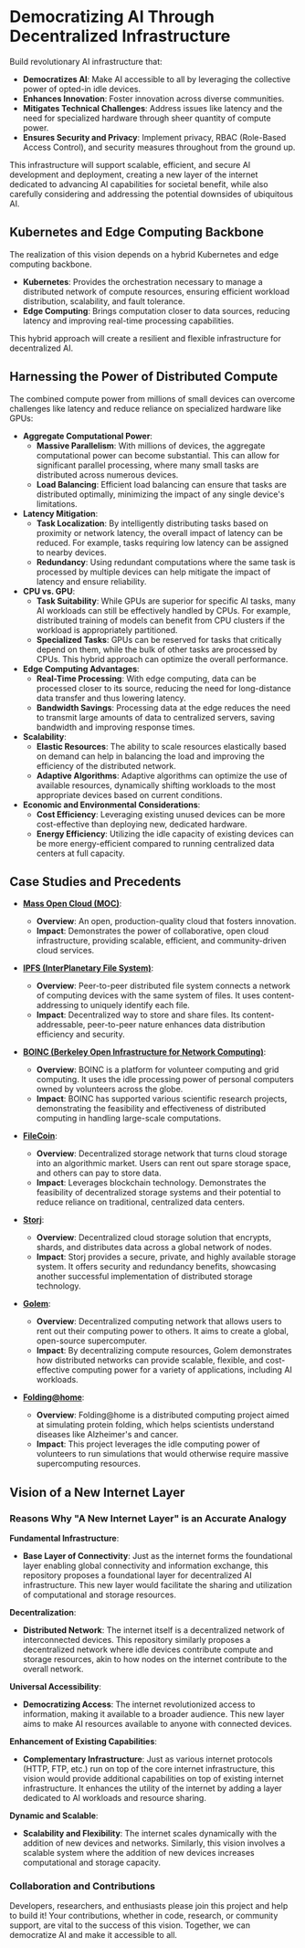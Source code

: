 # Democratizing AI Through Decentralized Infrastructure

Build revolutionary AI infrastructure that:
- **Democratizes AI**: Make AI accessible to all by leveraging the collective power of opted-in idle devices.
- **Enhances Innovation**: Foster innovation across diverse communities.
- **Mitigates Technical Challenges**: Address issues like latency and the need for specialized hardware through sheer quantity of compute power.
- **Ensures Security and Privacy**: Implement privacy, RBAC (Role-Based Access Control), and security measures throughout from the ground up.

This infrastructure will support scalable, efficient, and secure AI development and deployment, creating a new layer of the internet dedicated to
advancing AI capabilities for societal benefit, while also carefully considering and addressing the potential downsides of ubiquitous AI.

## Kubernetes and Edge Computing Backbone

The realization of this vision depends on a hybrid Kubernetes and edge computing backbone.

- **Kubernetes**: Provides the orchestration necessary to manage a distributed network of compute resources, ensuring efficient workload distribution,
  scalability, and fault tolerance.
- **Edge Computing**: Brings computation closer to data sources, reducing latency and improving real-time processing capabilities.

This hybrid approach will create a resilient and flexible infrastructure for decentralized AI.

## Harnessing the Power of Distributed Compute

The combined compute power from millions of small devices can overcome challenges like latency and reduce reliance on specialized hardware like GPUs:

- **Aggregate Computational Power**:
   - **Massive Parallelism**: With millions of devices, the aggregate computational power can become substantial. This can allow for significant parallel processing, where many small tasks are distributed across numerous devices.
   - **Load Balancing**: Efficient load balancing can ensure that tasks are distributed optimally, minimizing the impact of any single device's limitations.
- **Latency Mitigation**:
   - **Task Localization**: By intelligently distributing tasks based on proximity or network latency, the overall impact of latency can be reduced. For example, tasks requiring low latency can be assigned to nearby devices.
   - **Redundancy**: Using redundant computations where the same task is processed by multiple devices can help mitigate the impact of latency and ensure reliability.
- **CPU vs. GPU**:
   - **Task Suitability**: While GPUs are superior for specific AI tasks, many AI workloads can still be effectively handled by CPUs. For example, distributed training of models can benefit from CPU clusters if the workload is appropriately partitioned.
   - **Specialized Tasks**: GPUs can be reserved for tasks that critically depend on them, while the bulk of other tasks are processed by CPUs. This hybrid approach can optimize the overall performance.
- **Edge Computing Advantages**:
   - **Real-Time Processing**: With edge computing, data can be processed closer to its source, reducing the need for long-distance data transfer and thus lowering latency.
   - **Bandwidth Savings**: Processing data at the edge reduces the need to transmit large amounts of data to centralized servers, saving bandwidth and improving response times.
- **Scalability**:
   - **Elastic Resources**: The ability to scale resources elastically based on demand can help in balancing the load and improving the efficiency of the distributed network.
   - **Adaptive Algorithms**: Adaptive algorithms can optimize the use of available resources, dynamically shifting workloads to the most appropriate devices based on current conditions.
- **Economic and Environmental Considerations**:
   - **Cost Efficiency**: Leveraging existing unused devices can be more cost-effective than deploying new, dedicated hardware.
   - **Energy Efficiency**: Utilizing the idle capacity of existing devices can be more energy-efficient compared to running centralized data centers at full capacity.

## Case Studies and Precedents

- **[Mass Open Cloud (MOC)](https://massopen.cloud/)**:
   - **Overview**: An open, production-quality cloud that fosters innovation.
   - **Impact**: Demonstrates the power of collaborative, open cloud infrastructure, providing scalable, efficient, and community-driven cloud services.

- **[IPFS (InterPlanetary File System)](https://ipfs.tech/)**:
   - **Overview**: Peer-to-peer distributed file system connects a network of computing devices with the same system of files. It uses content-addressing to uniquely identify each file.
   - **Impact**: Decentralized way to store and share files. Its content-addressable, peer-to-peer nature enhances data distribution efficiency and security.

- **[BOINC (Berkeley Open Infrastructure for Network Computing)](https://boinc.berkeley.edu/)**:
   - **Overview**: BOINC is a platform for volunteer computing and grid computing. It uses the idle processing power of personal computers owned by volunteers across the globe.
   - **Impact**: BOINC has supported various scientific research projects, demonstrating the feasibility and effectiveness of distributed computing in handling large-scale computations.

- **[FileCoin](https://filecoin.io/)**:
   - **Overview**: Decentralized storage network that turns cloud storage into an algorithmic market. Users can rent out spare storage space, and others can pay to store data.
   - **Impact**: Leverages blockchain technology. Demonstrates the feasibility of decentralized storage systems and their potential to reduce reliance on traditional, centralized data centers.

- **[Storj](https://www.storj.io/)**:
   - **Overview**: Decentralized cloud storage solution that encrypts, shards, and distributes data across a global network of nodes.
   - **Impact**: Storj provides a secure, private, and highly available storage system. It offers security and redundancy benefits, showcasing another successful implementation of distributed storage technology.

- **[Golem](https://www.golem.network/)**:
   - **Overview**: Decentralized computing network that allows users to rent out their computing power to others. It aims to create a global, open-source supercomputer.
   - **Impact**: By decentralizing compute resources, Golem demonstrates how distributed networks can provide scalable, flexible, and cost-effective computing power for a variety of applications, including AI workloads.

- **[Folding@home](https://foldingathome.org/)**:
   - **Overview**: Folding@home is a distributed computing project aimed at simulating protein folding, which helps scientists understand diseases like Alzheimer's and cancer.
   - **Impact**: This project leverages the idle computing power of volunteers to run simulations that would otherwise require massive supercomputing resources.

## Vision of a New Internet Layer

### Reasons Why "A New Internet Layer" is an Accurate Analogy

**Fundamental Infrastructure**:
- **Base Layer of Connectivity**: Just as the internet forms the foundational layer enabling global connectivity and information exchange,
  this repository proposes a foundational layer for decentralized AI infrastructure. This new layer would facilitate the sharing and utilization of computational and storage resources.

**Decentralization**:
- **Distributed Network**: The internet itself is a decentralized network of interconnected devices. This repository similarly proposes a decentralized
  network where idle devices contribute compute and storage resources, akin to how nodes on the internet contribute to the overall network.

**Universal Accessibility**:
- **Democratizing Access**: The internet revolutionized access to information, making it available to a broader audience.
  This new layer aims to make AI resources available to anyone with connected devices.

**Enhancement of Existing Capabilities**:
- **Complementary Infrastructure**: Just as various internet protocols (HTTP, FTP, etc.) run on top of the core internet infrastructure,
  this vision would provide additional capabilities on top of existing internet infrastructure. It enhances the utility of the internet by adding a layer dedicated to AI workloads and resource sharing.

**Dynamic and Scalable**:
- **Scalability and Flexibility**: The internet scales dynamically with the addition of new devices and networks. Similarly, this vision involves a
  scalable system where the addition of new devices increases computational and storage capacity.

### Collaboration and Contributions

Developers, researchers, and enthusiasts please join this project and help to build it! Your contributions,
whether in code, research, or community support, are vital to the success of this vision. Together, we can democratize AI and make it accessible to all.


